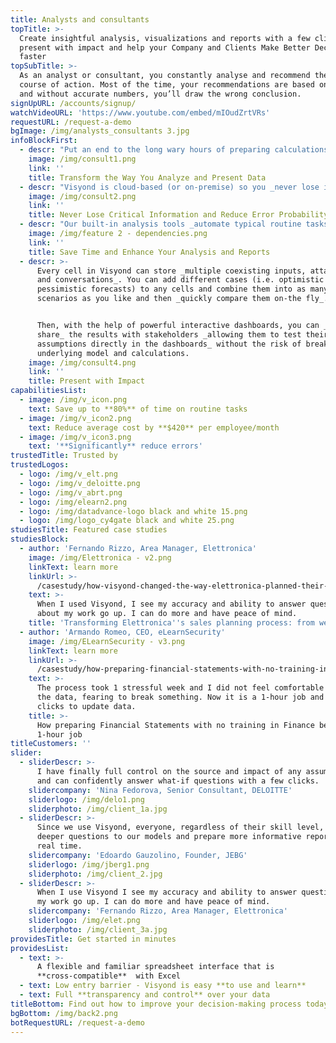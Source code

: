 ```yaml
---
title: Analysts and consultants
topTitle: >-
  Create insightful analysis, visualizations and reports with a few clicks,
  present with impact and help your Company and Clients Make Better Decisions,
  faster
topSubTitle: >-
  As an analyst or consultant, you constantly analyse and recommend the best
  course of action. Most of the time, your recommendations are based on numbers,
  and without accurate numbers, you’ll draw the wrong conclusion.
signUpURL: /accounts/signup/
watchVideoURL: 'https://www.youtube.com/embed/mIOudZrtVRs'
requestURL: /request-a-demo
bgImage: /img/analysts_consultants 3.jpg
infoBlockFirst:
  - descr: "Put an end to the long wary hours of preparing calculations for _multiple scenarios_!\r\n\r\n\r\nVisyond connects you to intelligent data that propagates your formulas with swiftness and ease, graphically displays opportunities and risks, aggregates data in real time, helps you easily find the source of information and lets you _answer what-if questions on the fly_.\r\n"
    image: /img/consult1.png
    link: ''
    title: Transform the Way You Analyze and Present Data
  - descr: "Visyond is cloud-based (or on-premise) so you _never lose information_ - you can manage and transfer team knowledge easily and _stop being called all the time just to make minor changes_: build and audit your solid model once, have Visyond help identify potential errors and then _securely share_ only relevant cells, charts and analysis _with only those who need to see and interact with them_. \r\n\r\nVisyond _never breaks formulas or loses your team's work_ while always tracking their input and changes.\r\n"
    image: /img/consult2.png
    link: ''
    title: Never Lose Critical Information and Reduce Error Probability
  - descr: "Our built-in analysis tools _automate typical routine tasks_ (like scenario creation and comparison, identification of the most important model drivers) that would otherwise require expensive software, add-ons, writing macros or error-prone lengthy manual setups. \r\n\r\nWith Visyond you will need just _a few clicks and minutes to perform analyses that used to take days_.\r\n"
    image: /img/feature 2 - dependencies.png
    link: ''
    title: Save Time and Enhance Your Analysis and Reports
  - descr: >-
      Every cell in Visyond can store _multiple coexisting inputs, attachments
      and conversations_. You can add different cases (i.e. optimistic &
      pessimistic forecasts) to any cells and combine them into as many
      scenarios as you like and then _quickly compare them on-the fly_.


      Then, with the help of powerful interactive dashboards, you can _securely
      share_ the results with stakeholders _allowing them to test their own
      assumptions directly in the dashboards_ without the risk of breaking the
      underlying model and calculations.
    image: /img/consult4.png
    link: ''
    title: Present with Impact
capabilitiesList:
  - image: /img/v_icon.png
    text: Save up to **80%** of time on routine tasks
  - image: /img/v_icon2.png
    text: Reduce average cost by **$420** per employee/month
  - image: /img/v_icon3.png
    text: '**Significantly** reduce errors'
trustedTitle: Trusted by
trustedLogos:
  - logo: /img/v_elt.png
  - logo: /img/v_deloitte.png
  - logo: /img/v_abrt.png
  - logo: /img/elearn2.png
  - logo: /img/datadvance-logo black and white 15.png
  - logo: /img/logo_cy4gate black and white 25.png
studiesTitle: Featured case studies
studiesBlock:
  - author: 'Fernando Rizzo, Area Manager, Elettronica'
    image: /img/Elettronica - v2.png
    linkText: learn more
    linkUrl: >-
      /casestudy/how-visyond-changed-the-way-elettronica-planned-their-sales-and-shortened-the-process-from-weeks-to-hours/
    text: >-
      When I used Visyond, I see my accuracy and ability to answer questions
      about my work go up. I can do more and have peace of mind.
    title: 'Transforming Elettronica''s sales planning process: from weeks to hours'
  - author: 'Armando Romeo, CEO, eLearnSecurity'
    image: /img/ELearnSecurity - v3.png
    linkText: learn more
    linkUrl: >-
      /casestudy/how-preparing-financial-statements-with-no-training-in-finance-became-a-1-hour-job/
    text: >-
      The process took 1 stressful week and I did not feel comfortable to update
      the data, fearing to break something. Now it is a 1-hour job and a few
      clicks to update data.
    title: >-
      How preparing Financial Statements with no training in Finance became a
      1-hour job
titleCustomers: ''
slider:
  - sliderDescr: >-
      I have finally full control on the source and impact of any assumptions,
      and can confidently answer what-if questions with a few clicks.
    slidercompany: 'Nina Fedorova, Senior Consultant, DELOITTE'
    sliderlogo: /img/delo1.png
    sliderphoto: /img/client_1a.jpg
  - sliderDescr: >-
      Since we use Visyond, everyone, regardless of their skill level, can ask
      deeper questions to our models and prepare more informative reports in
      real time.
    slidercompany: 'Edoardo Gauzolino, Founder, JEBG'
    sliderlogo: /img/jberg1.png
    sliderphoto: /img/client_2.jpg
  - sliderDescr: >-
      When I use Visyond I see my accuracy and ability to answer questions about
      my work go up. I can do more and have peace of mind.
    slidercompany: 'Fernando Rizzo, Area Manager, Elettronica'
    sliderlogo: /img/elet.png
    sliderphoto: /img/client_3a.jpg
providesTitle: Get started in minutes
providesList:
  - text: >-
      A flexible and familiar spreadsheet interface that is
      **cross-compatible**  with Excel
  - text: Low entry barrier - Visyond is easy **to use and learn**
  - text: Full **transparency and control** over your data
titleBottom: Find out how to improve your decision-making process today
bgBottom: /img/back2.png
botRequestURL: /request-a-demo
---
```


